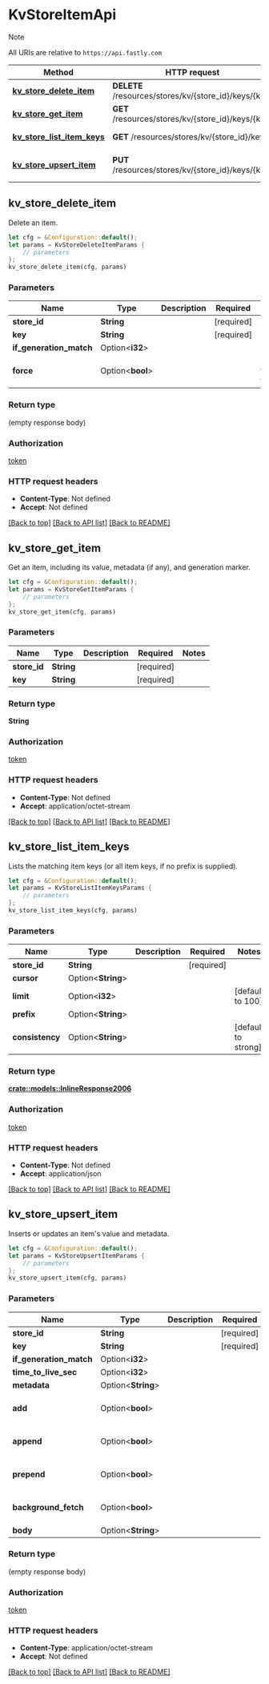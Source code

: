 # KvStoreItemApi

> [!NOTE]
> All URIs are relative to `https://api.fastly.com`

Method | HTTP request | Description
------ | ------------ | -----------
[**kv_store_delete_item**](KvStoreItemApi.md#kv_store_delete_item) | **DELETE** /resources/stores/kv/{store_id}/keys/{key} | Delete an item.
[**kv_store_get_item**](KvStoreItemApi.md#kv_store_get_item) | **GET** /resources/stores/kv/{store_id}/keys/{key} | Get an item.
[**kv_store_list_item_keys**](KvStoreItemApi.md#kv_store_list_item_keys) | **GET** /resources/stores/kv/{store_id}/keys | List item keys.
[**kv_store_upsert_item**](KvStoreItemApi.md#kv_store_upsert_item) | **PUT** /resources/stores/kv/{store_id}/keys/{key} | Insert or update an item.



## kv_store_delete_item

Delete an item.

```rust
let cfg = &Configuration::default();
let params = KvStoreDeleteItemParams {
    // parameters
};
kv_store_delete_item(cfg, params)
```

### Parameters


Name | Type | Description  | Required | Notes
------------- | ------------- | ------------- | ------------- | -------------
**store_id** | **String** |  | [required] |
**key** | **String** |  | [required] |
**if_generation_match** | Option\<**i32**> |  |  |
**force** | Option\<**bool**> |  |  |[default to false]

### Return type

 (empty response body)

### Authorization

[token](../README.md#token)

### HTTP request headers

- **Content-Type**: Not defined
- **Accept**: Not defined

[[Back to top]](#) [[Back to API list]](../README.md#documentation-for-api-endpoints) [[Back to README]](../README.md)


## kv_store_get_item

Get an item, including its value, metadata (if any), and generation marker.

```rust
let cfg = &Configuration::default();
let params = KvStoreGetItemParams {
    // parameters
};
kv_store_get_item(cfg, params)
```

### Parameters


Name | Type | Description  | Required | Notes
------------- | ------------- | ------------- | ------------- | -------------
**store_id** | **String** |  | [required] |
**key** | **String** |  | [required] |

### Return type

**String**

### Authorization

[token](../README.md#token)

### HTTP request headers

- **Content-Type**: Not defined
- **Accept**: application/octet-stream

[[Back to top]](#) [[Back to API list]](../README.md#documentation-for-api-endpoints) [[Back to README]](../README.md)


## kv_store_list_item_keys

Lists the matching item keys (or all item keys, if no prefix is supplied).

```rust
let cfg = &Configuration::default();
let params = KvStoreListItemKeysParams {
    // parameters
};
kv_store_list_item_keys(cfg, params)
```

### Parameters


Name | Type | Description  | Required | Notes
------------- | ------------- | ------------- | ------------- | -------------
**store_id** | **String** |  | [required] |
**cursor** | Option\<**String**> |  |  |
**limit** | Option\<**i32**> |  |  |[default to 100]
**prefix** | Option\<**String**> |  |  |
**consistency** | Option\<**String**> |  |  |[default to strong]

### Return type

[**crate::models::InlineResponse2006**](InlineResponse2006.md)

### Authorization

[token](../README.md#token)

### HTTP request headers

- **Content-Type**: Not defined
- **Accept**: application/json

[[Back to top]](#) [[Back to API list]](../README.md#documentation-for-api-endpoints) [[Back to README]](../README.md)


## kv_store_upsert_item

Inserts or updates an item's value and metadata.

```rust
let cfg = &Configuration::default();
let params = KvStoreUpsertItemParams {
    // parameters
};
kv_store_upsert_item(cfg, params)
```

### Parameters


Name | Type | Description  | Required | Notes
------------- | ------------- | ------------- | ------------- | -------------
**store_id** | **String** |  | [required] |
**key** | **String** |  | [required] |
**if_generation_match** | Option\<**i32**> |  |  |
**time_to_live_sec** | Option\<**i32**> |  |  |
**metadata** | Option\<**String**> |  |  |
**add** | Option\<**bool**> |  |  |[default to false]
**append** | Option\<**bool**> |  |  |[default to false]
**prepend** | Option\<**bool**> |  |  |[default to false]
**background_fetch** | Option\<**bool**> |  |  |[default to false]
**body** | Option\<**String**> |  |  |

### Return type

 (empty response body)

### Authorization

[token](../README.md#token)

### HTTP request headers

- **Content-Type**: application/octet-stream
- **Accept**: Not defined

[[Back to top]](#) [[Back to API list]](../README.md#documentation-for-api-endpoints) [[Back to README]](../README.md)

